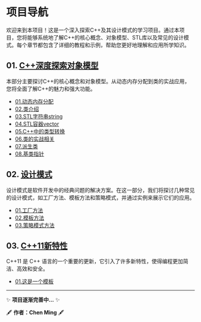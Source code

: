 # 项目导航

欢迎来到本项目！这是一个深入探索C++及其设计模式的学习项目。通过本项目，您将能够系统地了解C++的核心概念、对象模型、STL库以及常见的设计模式。每个章节都包含了详细的教程和示例，帮助您更好地理解和应用所学知识。

## 01. [C++深度探索对象模型](./00.C++plus/readme.md)

本部分主要探讨C++的核心概念和对象模型。从动态内存分配到类的实战应用，您将全面了解C++的魅力和强大功能。

- [01.动态内存分配](./00.C++plus/01.dynamic%20memory%20allocation/readme.md)
- [02.类介绍](./00.C++plus/02.class%20introduction/readme.md)
- [03.STL字符串string](./00.C++plus/03.string%20type/readme.md)
- [04.STL容器vector](./00.C++plus/04.vector%20type/readme.md)
- [05.C++中的类型转换](./00.C++plus/05.type%20conversion/readme.md)
- [06.类的实战相关](./00.C++plus/06.class%20combat/readme.md)
- [07.派生类](./00.C++plus/07.Derived%20class/readme.md)
- [08.基类指针](./00.C++plus/08.Base%20class%20pointer/readme.md)

## 02. [设计模式](./01.Design%20Patterns/readme.md)

设计模式是软件开发中的经典问题的解决方案。在这一部分，我们将探讨几种常见的设计模式，如工厂方法、模板方法和策略模式，并通过实例来展示它们的应用。

- [01.工厂方法](./01.Design%20Patterns/01.Animal/readme.md)
- [02.模板方法](./01.Design%20Patterns/02.beverage/readme.md)
- [03.策略模式方法](./01.Design%20Patterns/03.SortStrategy/readme.md)


## 03. [C++11新特性](./02.New%20features%20of%20C++11/readme.md)

C++11 是 C++ 语言的一个重要的更新，它引入了许多新特性，使得编程更加简洁、高效和安全。

- [01.这是一个模板](./02.New%20features%20of%20C++11/readme.md)


---

✨ **项目逐渐完善中...** ✨

🖋 **作者：Chen Ming** 🖋
